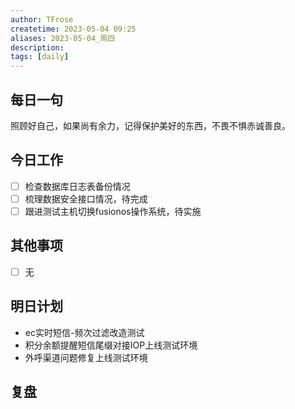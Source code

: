 ```yaml
---
author: TFrose
createtime: 2023-05-04 09:25
aliases: 2023-05-04_周四
description:
tags: [daily]
---
```


## 每日一句
照顾好自己，如果尚有余力，记得保护美好的东西，不畏不惧赤诚善良。

## 今日工作
- [ ] 检查数据库日志表备份情况
- [ ] 梳理数据安全接口情况，待完成
- [ ] 跟进测试主机切换fusionos操作系统，待实施

## 其他事项
- [ ] 无

## 明日计划
- ec实时短信-频次过滤改造测试
- 积分余额提醒短信尾缀对接IOP上线测试环境
- 外呼渠道问题修复上线测试环境

## 复盘


